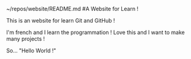 ~/repos/website/README.md
#A Website for Learn !

This is an website for learn Git and GitHub !

I'm french and I learn the programmation ! Love this and I want to make many projects !

So... "Hello World !"
